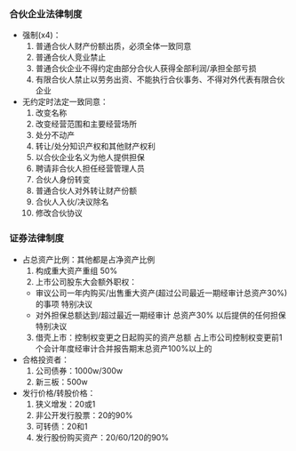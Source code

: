 ### 合伙企业法律制度
- 强制(x4)：
  1. 普通合伙人财产份额出质，必须全体一致同意
  2. 普通合伙人竞业禁止
  3. 普通合伙企业不得约定由部分合伙人获得全部利润/承担全部亏损
  4. 有限合伙人禁止以劳务出资、不能执行合伙事务、不得对外代表有限合伙企业
- 无约定时法定一致同意：
  1. 改变名称
  2. 改变经营范围和主要经营场所
  3. 处分不动产
  4. 转让/处分知识产权和其他财产权利
  5. 以合伙企业名义为他人提供担保
  6. 聘请非合伙人担任经营管理人员
  7. 合伙人身份转变
  8. 普通合伙人对外转让财产份额
  9. 合伙人入伙/决议除名
  10. 修改合伙协议

### 证券法律制度

- 占总资产比例：其他都是占净资产比例
  1. 构成重大资产重组 50%
  2. 上市公司股东大会额外职权：
    + 审议公司一年内购买/出售重大资产(超过公司最近一期经审计总资产30%)的事项 特别决议
    + 对外担保总额达到/超过最近一期经审计 总资产30% 以后提供的任何担保 特别决议
  3. 借壳上市：控制权变更之日起购买的资产总额 占上市公司控制权变更前1个会计年度经审计合并报告期末总资产100%以上的
- 合格投资者：
  1. 公司债券：1000w/300w
  2. 新三板：500w
- 发行价格/转股价格：
  1. 狭义增发：20或1
  2. 非公开发行股票：20的90%
  3. 可转债：20和1
  4. 发行股份购买资产：20/60/120的90%
